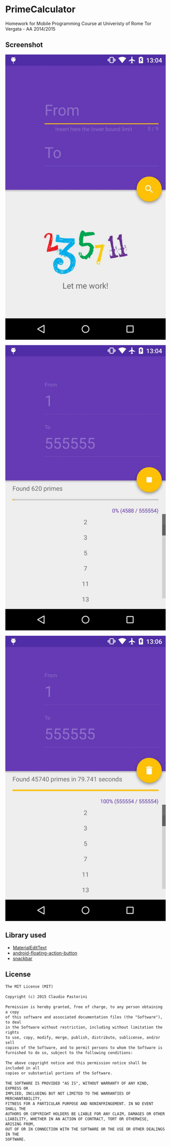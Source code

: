 # PrimeCalculator
Homework for Mobile Programming Course at Univeristy of Rome Tor Vergata - AA 2014/2015

## Screenshot
![](images/main.jpg?raw=true)

![](images/main_2.jpg?raw=true)

![](images/main_3.jpg?raw=true)

## Library used

* [MaterialEditText](https://github.com/rengwuxian/MaterialEditText)
* [android-floating-action-button](https://github.com/str4d/android-floating-action-button)
* [snackbar](https://github.com/nispok/snackbar)

## License

    The MIT License (MIT)

    Copyright (c) 2015 Claudio Pastorini
    
    Permission is hereby granted, free of charge, to any person obtaining a copy
    of this software and associated documentation files (the "Software"), to deal
    in the Software without restriction, including without limitation the rights
    to use, copy, modify, merge, publish, distribute, sublicense, and/or sell
    copies of the Software, and to permit persons to whom the Software is
    furnished to do so, subject to the following conditions:
    
    The above copyright notice and this permission notice shall be included in all
    copies or substantial portions of the Software.
    
    THE SOFTWARE IS PROVIDED "AS IS", WITHOUT WARRANTY OF ANY KIND, EXPRESS OR
    IMPLIED, INCLUDING BUT NOT LIMITED TO THE WARRANTIES OF MERCHANTABILITY,
    FITNESS FOR A PARTICULAR PURPOSE AND NONINFRINGEMENT. IN NO EVENT SHALL THE
    AUTHORS OR COPYRIGHT HOLDERS BE LIABLE FOR ANY CLAIM, DAMAGES OR OTHER
    LIABILITY, WHETHER IN AN ACTION OF CONTRACT, TORT OR OTHERWISE, ARISING FROM,
    OUT OF OR IN CONNECTION WITH THE SOFTWARE OR THE USE OR OTHER DEALINGS IN THE
    SOFTWARE.
